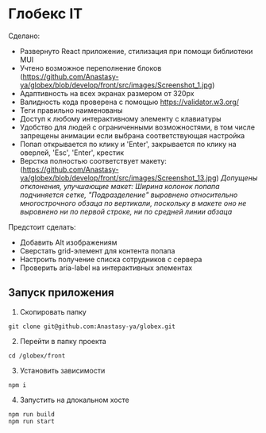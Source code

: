 # Глобекс IT
Сделано:

- Развернуто React приложение, стилизация при помощи библиотеки MUI
- Учтено возможное переполнение блоков
(https://github.com/Anastasy-ya/globex/blob/develop/front/src/images/Screenshot_1.jpg)
- Адаптивность на всех экранах размером от 320px
- Валидность кода проверена с помощью https://validator.w3.org/
- Теги правильно наименованы
- Доступ к любому интерактивному элементу с клавиатуры
- Удобство для людей с ограниченными возможностями, в том числе запрещены анимации если выбрана соответствующая настройка
- Попап открывается по клику и 'Enter', закрывается по клику на оверлей, 'Esc', 'Enter', крестик
- Верстка полностью соответствует макету:
(https://github.com/Anastasy-ya/globex/blob/develop/front/src/images/Screenshot_13.jpg)
_Допущены отклонения, улучшающие макет:_ 
_Ширина колонок попапа подчиняется сетке,_
_"Подразделение" выровнено относительно многострочного обзаца по вертикали,_ 
_поскольку в макете оно не выровнено ни по первой строке, ни по средней линии абзаца_

Предстоит сделать: 
- Добавить Alt изображениям
- Сверстать grid-элемент для контента попапа
- Настроить получение списка сотрудников с сервера
- Проверить aria-label на интерактивных элементах

## Запуск приложения

1. Скопировать папку

```
git clone git@github.com:Anastasy-ya/globex.git

```
2. Перейти в папку проекта

```
cd /globex/front

```
3. Установить зависимости

```
npm i

```
4. Запустить на длокальном хосте

```
npm run build
npm run start

```


